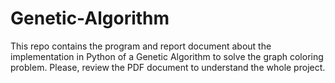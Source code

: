 # Genetic-Algorithm
This repo contains the program and report document about the implementation in Python of a Genetic Algorithm to solve the graph coloring problem.
Please, review the PDF document to understand the whole project.
